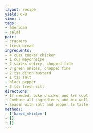```yaml
---
layout: recipe
yield: 6-8
time: 1
tags:
- american
- salad
pair:
- crackers
- fresh bread
ingredients:
- 4 cups cooked chicken
- 1 cup mayonnaise
- 2 stalks celery, chopped fine
- 3 green onions, chopped fine
- 2 tsp dijon mustard
- 1 tsp salt
- black pepper
- 2 tsp fresh dill
directions:
- If needed, bake chicken and let cool
- Combine all ingredients and mix well
- Season with salt and pepper to taste
methods:
- ['baked_chicken']
- []
- []
---
```

